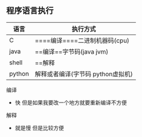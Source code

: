 ##  程序语言执行

| 语言   | 执行方式                          |
|--------|-----------------------------------|
| C      | ====编译====二进制机器码(cpu)     |
| java   | ==编译==字节码(java jvm)          |
| shell  | ==解释                            |
| python | 解释或者编译(字节码 python虚拟机) |

编译
  + 快  但是如果我要改一个地方就要重新编译不方便

解释 
  + 就是慢    但是比较方便  

